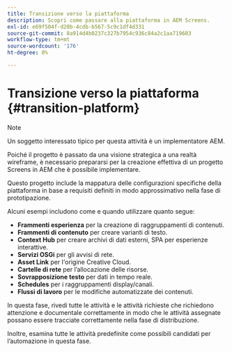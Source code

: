 ```yaml
---
title: Transizione verso la piattaforma
description: Scopri come passare alla piattaforma in AEM Screens.
exl-id: e69f504f-d20b-4cdb-b567-5c9c1df4d331
source-git-commit: 8a914d4b0237c327b7954c936c84a2c1aa719603
workflow-type: tm+mt
source-wordcount: '176'
ht-degree: 0%

---
```


# Transizione verso la piattaforma {#transition-platform}

>[!NOTE]
>
>Un soggetto interessato tipico per questa attività è un implementatore AEM.

Poiché il progetto è passato da una visione strategica a una realtà wireframe, è necessario prepararsi per la creazione effettiva di un progetto Screens in AEM che è possibile implementare.

Questo progetto include la mappatura delle configurazioni specifiche della piattaforma in base a requisiti definiti in modo approssimativo nella fase di prototipazione.

Alcuni esempi includono come e quando utilizzare quanto segue:

* **Frammenti esperienza** per la creazione di raggruppamenti di contenuti.
* **Frammenti di contenuto** per creare varianti di testo.
* **Context Hub** per creare archivi di dati esterni, SPA per esperienze interattive.
* **Servizi OSGi** per gli avvisi di rete.
* **Asset Link** per l&#39;origine Creative Cloud.
* **Cartelle di rete** per l’allocazione delle risorse.
* **Sovrapposizione testo** per dati in tempo reale.
* **Schedules** per i raggruppamenti display/canali.
* **Flussi di lavoro** per le modifiche automatizzate dei contenuti.

In questa fase, rivedi tutte le attività e le attività richieste che richiedono attenzione e documentale correttamente in modo che le attività assegnate possano essere tracciate correttamente nella fase di distribuzione.

Inoltre, esamina tutte le attività predefinite come possibili candidati per l’automazione in questa fase.
